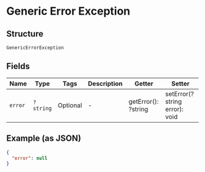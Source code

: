 
# Generic Error Exception

## Structure

`GenericErrorException`

## Fields

| Name | Type | Tags | Description | Getter | Setter |
|  --- | --- | --- | --- | --- | --- |
| `error` | `?string` | Optional | - | getError(): ?string | setError(?string error): void |

## Example (as JSON)

```json
{
  "error": null
}
```

